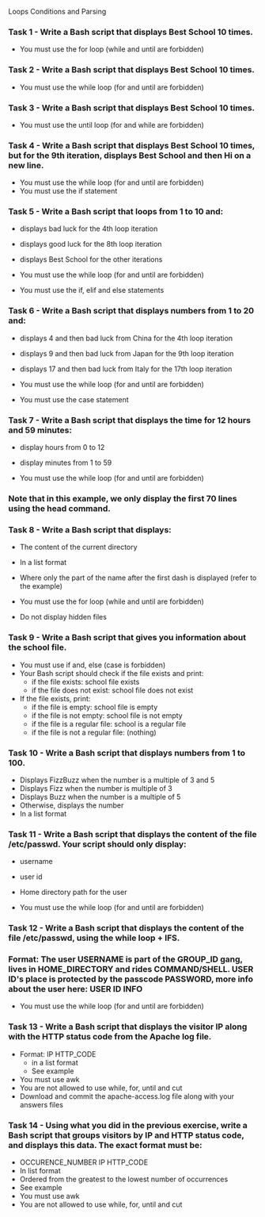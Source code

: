 Loops Conditions and Parsing

### Task 1 - Write a Bash script that displays Best School 10 times.
- You must use the for loop (while and until are forbidden)

### Task 2 - Write a Bash script that displays Best School 10 times.
- You must use the while loop (for and until are forbidden)

### Task 3 - Write a Bash script that displays Best School 10 times.
- You must use the until loop (for and while are forbidden)

### Task 4 - Write a Bash script that displays Best School 10 times, but for the 9th iteration, displays Best School and then Hi on a new line.
- You must use the while loop (for and until are forbidden)
- You must use the if statement

### Task 5 - Write a Bash script that loops from 1 to 10 and:
- displays bad luck for the 4th loop iteration
- displays good luck for the 8th loop iteration
- displays Best School for the other iterations

- You must use the while loop (for and until are forbidden)
- You must use the if, elif and else statements

### Task 6 - Write a Bash script that displays numbers from 1 to 20 and:
- displays 4 and then bad luck from China for the 4th loop iteration
- displays 9 and then bad luck from Japan for the 9th loop iteration
- displays 17 and then bad luck from Italy for the 17th loop iteration

- You must use the while loop (for and until are forbidden)
- You must use the case statement

### Task 7 - Write a Bash script that displays the time for 12 hours and 59 minutes:
- display hours from 0 to 12
- display minutes from 1 to 59

- You must use the while loop (for and until are forbidden)
### Note that in this example, we only display the first 70 lines using the head command.

### Task 8 - Write a Bash script that displays:
- The content of the current directory
- In a list format
- Where only the part of the name after the first dash is displayed (refer to the example)

- You must use the for loop (while and until are forbidden)
- Do not display hidden files

### Task 9 - Write a Bash script that gives you information about the school file.
- You must use if and, else (case is forbidden)
- Your Bash script should check if the file exists and print:
   - if the file exists: school file exists
   - if the file does not exist: school file does not exist
- If the file exists, print:
   - if the file is empty: school file is empty
   - if the file is not empty: school file is not empty
   - if the file is a regular file: school is a regular file
   - if the file is not a regular file: (nothing)

### Task 10 - Write a Bash script that displays numbers from 1 to 100.
- Displays FizzBuzz when the number is a multiple of 3 and 5
- Displays Fizz when the number is multiple of 3
- Displays Buzz when the number is a multiple of 5
- Otherwise, displays the number
- In a list format

### Task 11 - Write a Bash script that displays the content of the file /etc/passwd. Your script should only display:
- username
- user id
- Home directory path for the user

- You must use the while loop (for and until are forbidden)

### Task 12 - Write a Bash script that displays the content of the file /etc/passwd, using the while loop + IFS.
### Format: The user USERNAME is part of the GROUP_ID gang, lives in HOME_DIRECTORY and rides COMMAND/SHELL. USER ID's place is protected by the passcode PASSWORD, more info about the user here: USER ID INFO
- You must use the while loop (for and until are forbidden)

### Task 13 - Write a Bash script that displays the visitor IP along with the HTTP status code from the Apache log file.
- Format: IP HTTP_CODE
  - in a list format
  - See example
- You must use awk
- You are not allowed to use while, for, until and cut
- Download and commit the apache-access.log file along with your answers files

### Task 14 -	Using what you did in the previous exercise, write a Bash script that groups visitors by IP and HTTP status code, and displays this data. The exact format must be:
- OCCURENCE_NUMBER IP HTTP_CODE
- In list format
- Ordered from the greatest to the lowest number of occurrences
- See example
- You must use awk
- You are not allowed to use while, for, until and cut

